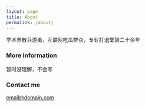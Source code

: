 ```yaml
---
layout: page
title: About
permalink: /about/
---
```


学术界散兵游勇，互联网吃瓜群众，专业打退堂鼓二十余年

### More Information

暂时没理解，不会写

### Contact me

[email@domain.com](mailto:email@domain.com)
